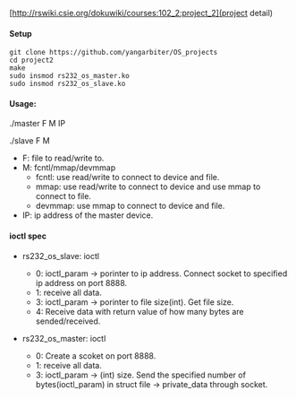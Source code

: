 [http://rswiki.csie.org/dokuwiki/courses:102_2:project_2](project detail)

#### Setup
```
git clone https://github.com/yangarbiter/OS_projects
cd project2
make
sudo insmod rs232_os_master.ko
sudo insmod rs232_os_slave.ko
```

#### Usage:
  ./master F M IP
  
  ./slave F M
  
  * F: file to read/write to.
  * M: fcntl/mmap/devmmap
    * fcntl: use read/write to connect to device and file.
    * mmap: use read/write to connect to device and use mmap to connect to file.
    * devmmap: use mmap to connect to device and file.
  * IP: ip address of the master device.


#### ioctl spec
* rs232_os_slave: ioctl
  * 0: ioctl_param → porinter to ip address. Connect socket to specified ip address on port 8888.
  * 1: receive all data.
  * 3: ioctl_param → porinter to file size(int). Get file size.
  * 4: Receive data with return value of how many bytes are sended/received.

* rs232_os_master: ioctl
  * 0: Create a scoket on port 8888.
  * 1: receive all data.
  * 3: ioctl_param → (int) size. Send the specified number of bytes(ioctl_param) in struct file -> private_data  through socket.
